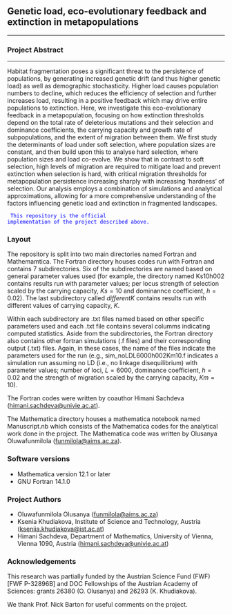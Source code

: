 ## Genetic load, eco-evolutionary feedback and extinction in metapopulations

___
### Project Abstract
___

Habitat fragmentation poses a significant threat to the persistence of populations, by generating increased genetic drift (and thus higher genetic load) as well as demographic stochasticity. Higher load causes population numbers to decline, which reduces the efficiency of selection and further increases load, resulting in a positive feedback which may drive entire populations to extinction. Here, we investigate this eco-evolutionary feedback in a metapopulation, focusing on how extinction thresholds depend on the total rate of deleterious mutations and their selection and dominance coefficients, the carrying capacity and growth rate of subpopulations, and the extent of migration between them. We first study the determinants of load under soft selection, where population sizes are constant, and then build upon this to analyse hard selection, where population sizes and load co-evolve. We show that in contrast to soft selection, high levels of migration are required to mitigate load and prevent extinction when selection is hard, with critical migration thresholds for metapopulation persistence increasing sharply with increasing ‘hardness’ of selection. Our analysis employs a combination of simulations and analytical approximations, allowing for a more comprehensive understanding of the factors influencing genetic load and extinction in fragmented landscapes.

<code style="color : blue"> This repository is the official implementation of the project described above.</code> 

### Layout

The repository is split into two main directories named Fortran and Mathemamtica. The Fortran directory houses codes run with Fortran and contains 7 subdirectories. Six of the subdirectories are named based on general parameter values used (for example, the directory named Ks10h002 contains results run with parameter values; per locus strength of selection scaled by the carrying capacity, $Ks = 10$ and dominannce coefficient, $h = 0.02$). The last subdirectory called $\textit{differentK}$ contains results run with different values  of carrying capacity, $K$. 

Within each subdirectory are .txt files named based on other specific parameters used and each .txt file contains several columms indicating computed statistics. Aside from the subdirectories, the Fortran directory also contains other fortran simulations (.f files) and their corresponding output (.txt) files. Again, in these cases, the name of the files indicate the parameters used for the run (e.g., sim_noLDL6000h002Km10.f indicates a simulation run assuming no LD (i.e., no linkage disequilibrium) with parameter values; number of loci, $L = 6000$, dominance coefficient, $h = 0.02$ and the strength of migration scaled by the carrying capacity, $Km = 10$). 

The Fortran codes were written by coauthor Himani Sachdeva (himani.sachdeva@univie.ac.at).

The Mathematica directory houses a mathematica notebook named Manuscript.nb which consists of the Mathematica codes for the analytical work done in the project. The Mathematica code was written by Olusanya Oluwafunmilola (funmilola@aims.ac.za).

### Software versions

* Mathematica version 12.1 or later
* GNU Fortran 14.1.0

### Project Authors

* Oluwafunmilola Olusanya (funmilola@aims.ac.za)
* Ksenia Khudiakova, Institute of Science and Technology, Austria (kseniia.khudiakova@ist.ac.at)
* Himani Sachdeva, Department of Mathematics, University of Vienna, Vienna 1090, Austria (himani.sachdeva@univie.ac.at)

### Acknowledgements

This research was partially funded by the Austrian Science Fund (FWF) [FWF P-32896B] and DOC Fellowships of the Austrian Academy of Sciences: grants 26380 (O. Olusanya) and 26293 (K. Khudiakova).

We thank Prof. Nick Barton for useful comments on the project.
